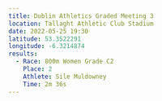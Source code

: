 ```yaml
---
title: Dublin Athletics Graded Meeting 3
location: Tallaght Athletic Club Stadium 
date: 2022-05-25 19:30
latitude: 53.3522291
longitude: -6.3214874
results:
  - Race: 800m Women Grade C2
    Place: 2
    Athlete: Sile Muldowney
    Time: 2m 36s 
---
```

